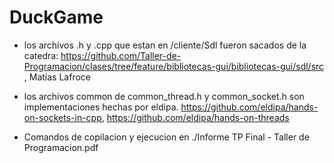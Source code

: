 # DuckGame
- los archivos .h y .cpp que estan en /cliente/Sdl fueron sacados de la catedra: https://github.com/Taller-de-Programacion/clases/tree/feature/bibliotecas-gui/bibliotecas-gui/sdl/src , Matías Lafroce

- los archivos common de common_thread.h y common_socket.h son implementaciones hechas por eldipa. https://github.com/eldipa/hands-on-sockets-in-cpp, https://github.com/eldipa/hands-on-threads
  
- Comandos de copilacion y ejecucion en ./Informe TP Final - Taller de Programacion.pdf
